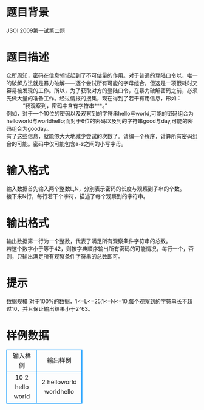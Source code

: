 # 

 
 # 题目背景 
JSOI&nbsp;2009第一试第二题 

 
 # 题目描述 
众所周知，密码在信息领域起到了不可估量的作用。对于普通的登陆口令以，唯一的破解方法就是暴力破解——逐个尝试所有可能的字母组合，但这是一项很耗时又容易被发现的工作。所以，为了获取对方的登陆口令，在暴力破解密码之前，必须先做大量的准备工作。经过情报的搜集，现在得到了若干有用信息，形如：<BR>&nbsp;&nbsp;&nbsp;&nbsp;&nbsp;&nbsp;&nbsp;&nbsp;&nbsp;&nbsp;&nbsp;“我观察到，密码中含有字符串***。”<BR>例如，对于一个10位的密码以及观察到的字符串hello与world,可能的密码组合为helloworld与worldhello;而对于6位的密码以及到的字符串good与day,可能的密码组合为gooday。<BR>有了这些信息，就能够大大地减少尝试的次数了。请编一个程序，计算所有密码组合的可能。密码中仅可能包含a-z之间的小写字母。 

 
 # 输入格式 
输入数据首先输入两个整数L,N，分别表示密码的长度与观察到子串的个数。<BR>接下来N行，每行若干个字符，描述了每个观察到的字符串。 

 
 # 输出格式 
输出数据第一行为一个整数，代表了满足所有观察条件字符串的总数。<BR>若这个数字小于等于42，则按字典顺序输出所有密码的可能情况，每行一个，否则，只输出满足所有观察条件字符串的总数即可。 

 
 # 提示 
数据规模&nbsp;对于100%的数据，1&lt;=L&lt;=25,1&lt;=N&lt;=10,每个观察到的字符串长不超过10，并且保证输出结果小于2^63。 
# 样例数据
<style>
        table,table tr th, table tr td { border:1px solid #0094ff; }
        table { width: 200px; min-height: 25px; line-height: 25px; text-align: center; border-collapse: collapse;}   
    </style>
<table>
	<tr>
		<td>输入样例</td>
		<td>输出样例</td>
	</tr>
<tr><td>10 2
hello
world</td><td>2
helloworld
worldhello
</td></tr></table>
